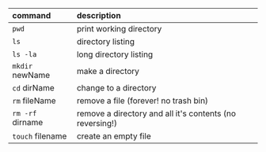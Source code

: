 
| command | description                                |
|:--------|:-------------------------------------------|
| `pwd`   			| print working directory        |
| `ls` 				| directory listing       |
| `ls -la` 			| long directory listing       |
| `mkdir` newName 	| make a directory       |
| `cd` dirName		| change to a directory       |
| `rm` fileName     | remove a file (forever! no trash bin)       |
| `rm -rf` dirname	| remove a directory and all it's contents (no reversing!)       |
| `touch` filename	| create an empty file        |


